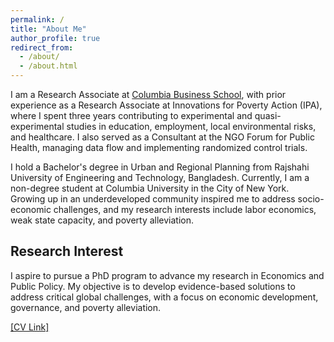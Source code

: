 ```yaml
---
permalink: /
title: "About Me"
author_profile: true
redirect_from: 
  - /about/
  - /about.html
---
```

I am a Research Associate at [Columbia Business School](https://business.columbia.edu/), with prior experience as a Research Associate at Innovations for Poverty Action (IPA), where I spent three years contributing to experimental and quasi-experimental studies in education, employment, local environmental risks, and healthcare. I also served as a Consultant at the NGO Forum for Public Health, managing data flow and implementing randomized control trials.

I hold a Bachelor's degree in Urban and Regional Planning from Rajshahi University of Engineering and Technology, Bangladesh. Currently, I am a non-degree student at Columbia University in the City of New York. Growing up in an underdeveloped community inspired me to address socio-economic challenges, and my research interests include labor economics, weak state capacity, and poverty alleviation.

Research Interest
------
I aspire to pursue a PhD program to advance my research in Economics and Public Policy. My objective is to develop evidence-based solutions to address critical global challenges, with a focus on economic development, governance, and poverty alleviation.

[[CV Link]](https://drive.google.com/file/d/1lVTsSYjjoIWkbQRWHs464G3oR9qTVac4/view?usp=sharing)
